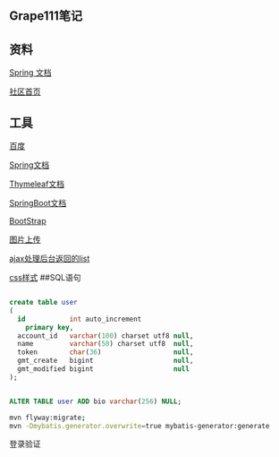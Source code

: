 ## Grape111笔记

##  资料
[Spring 文档](https://github.com/grape11111/community)

[社区首页](https://spring.io/guides/gs/serving-web-content/#initial)


## 工具
[百度](https://www.baidu.com)

[Spring文档](https://docs.spring.io/spring/docs/5.0.3.RELEASE/spring-framework-reference/web.html#mvc-config-interceptors)

[Thymeleaf文档](https://www.thymeleaf.org/doc/tutorials/3.0/usingthymeleaf.html#setting-attribute-values)

[SpringBoot文档](https://docs.spring.io/spring-boot/docs/2.0.1.RELEASE/reference/htmlsingle/#boot-features-webflux-error-handling-custom-error-pages)

[BootStrap](https://v3.bootcss.com/css/)

[图片上传](https://www.jb51.net/article/146012.htm)

[ajax处理后台返回的list](https://blog.csdn.net/jeremyjone/article/details/80359333)

[css样式](<link rel="stylesheet" type="text/css" href="http://cdn.amazeui.org/amazeui/2.7.2/css/amazeui.min.css">)
##SQL语句
```sql

create table user
(
  id           int auto_increment
    primary key,
  account_id   varchar(100) charset utf8 null,
  name         varchar(50) charset utf8  null,
  token        char(36)                  null,
  gmt_create   bigint                    null,
  gmt_modified bigint                    null
);


ALTER TABLE user ADD bio varchar(256) NULL;
```


```bash
mvn flyway:migrate;
mvn -Dmybatis.generator.overwrite=true mybatis-generator:generate
```
登录验证
<script>
    function Juge(myform) {
        var username=myform.username.value;
        var password=myform.password.value;
        var type=myform.type.value;
        check(username,password,type)
    }

    function check(username,password,type){
        $.ajax({
            type: 'post',
            url: 'check',
            cache: false, // 禁用缓存
            data: {
                "username": username,
                "password": password,
                "type": type
            },

            success: function (data) {
                if(num<6){
                    $("#tip2").html("<font color=\"red\" size=\"2\">  密码至少要6位！</font>");
                }
            }
        })
    }
</script>
